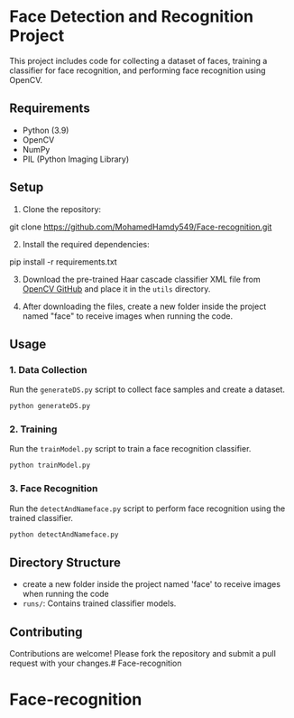 # Face Detection and Recognition Project

This project includes code for collecting a dataset of faces, training a classifier for face recognition, and performing face recognition using OpenCV.

## Requirements

- Python (3.9)
- OpenCV 
- NumPy
- PIL (Python Imaging Library)

## Setup

1. Clone the repository:

git clone https://github.com/MohamedHamdy549/Face-recognition.git

2. Install the required dependencies:

pip install -r requirements.txt

3. Download the pre-trained Haar cascade classifier XML file from [OpenCV GitHub](https://github.com/opencv/opencv/blob/master/data/haarcascades/haarcascade_frontalface_default.xml) and place it in the `utils` directory.

4. After downloading the files, create a new folder inside the project named "face" to receive images when running the code.

## Usage

### 1. Data Collection

Run the `generateDS.py` script to collect face samples and create a dataset.

```bash
python generateDS.py
```

### 2. Training

Run the `trainModel.py` script to train a face recognition classifier.

```bash
python trainModel.py
```

### 3. Face Recognition

Run the `detectAndNameface.py` script to perform face recognition using the trained classifier.

```bash
python detectAndNameface.py
```



## Directory Structure
- create a new folder inside the project named 'face' to receive images when running the code
- `runs/`: Contains trained classifier models.

## Contributing

Contributions are welcome! Please fork the repository and submit a pull request with your changes.# Face-recognition

# Face-recognition
